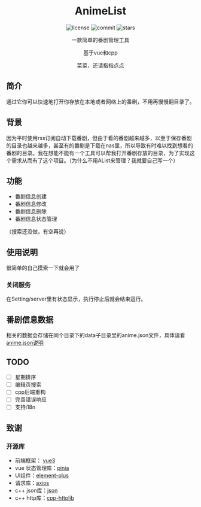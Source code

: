 <div align="center">

# AnimeList

<div>
    <img alt="license" src="https://img.shields.io/github/license/lin-Dongw/AnimeList">
    <img alt="commit" src="https://img.shields.io/github/commit-activity/m/lin-Dongw/AnimeList?color=%23ff69b4">
    <img alt="stars" src="https://img.shields.io/github/stars/lin-Dongw/AnimeList?style=social">
</div>

一款简单的番剧管理工具

基于vue和cpp

菜菜，还请指指点点

</div>

## 简介

通过它你可以快速地打开你存放在本地或者网络上的番剧，不用再慢慢翻目录了。

## 背景

因为平时使用rss订阅自动下载番剧，但由于看的番剧越来越多，以至于保存番剧的目录也越来越多，甚至有的番剧是下载在nas里，所以导致有时难以找到想看的番剧的目录。我在想能不能有一个工具可以帮我打开番剧存放的目录，为了实现这个需求从而有了这个项目。（为什么不用AList来管理？我就要自己写一个）

## 功能

- 番剧信息创建
- 番剧信息修改
- 番剧信息删除
- 番剧信息状态管理

（搜索还没做，有空再说）

## 使用说明

很简单的自己摸索一下就会用了

### 关闭服务

在Setting/server里有状态显示，执行停止后就会结束运行。

## 番剧信息数据

相关的数据会存储在同个目录下的data子目录里的anime.json文件，具体请看 [anime.json说明](./docs/AnimeData.md)

## TODO

* [ ] 星期排序
* [ ] 编辑页搜索
* [ ] cpp后端重构
* [ ] 完善错误响应
* [ ] 支持i18n

## 致谢

### 开源库

- 前端框架： [vue3](https://github.com/vuejs/core)
- vue 状态管理库：[pinia](https://github.com/vuejs/pinia)
- UI组件：[element-plus](https://github.com/element-plus/element-plus)
- 请求库：[axios](https://github.com/axios/axios)
- c++ json库：[json](https://github.com/nlohmann/json)
- c++ http库：[cpp-httplib](https://github.com/yhirose/cpp-httplib)



